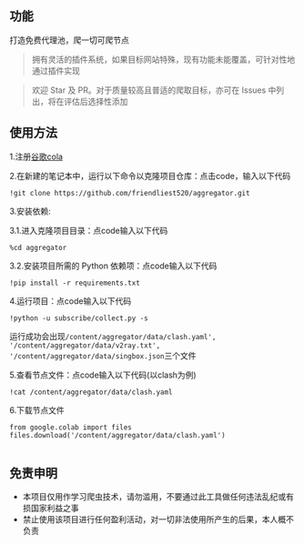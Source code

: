 <!--
 * @Author: wzdnzd
 * @Date: 2022-03-06 14:51:29
 * @Description: 
 * Copyright (c) 2022 by wzdnzd, All Rights Reserved.
-->

## 功能
打造免费代理池，爬一切可爬节点
> 拥有灵活的插件系统，如果目标网站特殊，现有功能未能覆盖，可针对性地通过插件实现

> 欢迎 Star 及 PR。对于质量较高且普适的爬取目标，亦可在 Issues 中列出，将在评估后选择性添加

## 使用方法
1.注册[谷歌cola](https://colab.research.google.com/)

2.在新建的笔记本中，运行以下命令以克隆项目仓库：点击code，输入以下代码
```
!git clone https://github.com/friendliest520/aggregator.git
```

3.安装依赖:

  3.1.进入克隆项目目录：点code输入以下代码

  ```
  %cd aggregator
  ```
  3.2.安装项目所需的 Python 依赖项：点code输入以下代码
  ```
  !pip install -r requirements.txt
  ```

4.运行项目：点code输入以下代码

```
!python -u subscribe/collect.py -s
```
运行成功会出现`/content/aggregator/data/clash.yaml', '/content/aggregator/data/v2ray.txt', '/content/aggregator/data/singbox.json`三个文件

5.查看节点文件：点code输入以下代码(以clash为例)

```
!cat /content/aggregator/data/clash.yaml
```
6.下载节点文件
```
from google.colab import files
files.download('/content/aggregator/data/clash.yaml')


```

## 免责申明
+ 本项目仅用作学习爬虫技术，请勿滥用，不要通过此工具做任何违法乱纪或有损国家利益之事
+ 禁止使用该项目进行任何盈利活动，对一切非法使用所产生的后果，本人概不负责

